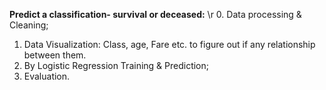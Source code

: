 **Predict a classification- survival or deceased:** \r
0. Data processing & Cleaning;
1. Data Visualization: Class, age, Fare etc. to figure out if any relationship between them.
1. By Logistic Regression Training & Prediction;
2. Evaluation.
